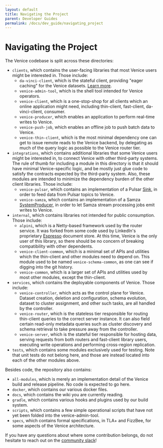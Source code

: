 ```yaml
---
layout: default
title: Navigating the Project
parent: Developer Guides
permalink: /docs/dev_guide/navigating_project
---
```

# Navigating the Project

The Venice codebase is split across these directories:

- `clients`, which contains the user-facing libraries that most Venice users might be interested in. Those include:
   - `da-vinci-client`, which is the stateful client, providing "eager caching" for the Venice datasets. [Learn more](../user_guide/read_api/da_vinci_client.md).
   - `venice-admin-tool`, which is the shell tool intended for Venice operators.
   - `venice-client`, which is a one-stop-shop for all clients which an online application might need, including 
      thin-client, fast-client, da-vinci-client, consumer.
   - `venice-producer`, which enables an application to perform real-time writes to Venice.
   - `venice-push-job`, which enables an offline job to push batch data to Venice.
   - `venice-thin-client`, which is the most minimal dependency one can get to issue remote reads to the Venice backend,
     by delegating as much of the query logic as possible to the Venice router tier. 
- `integrations`, which contains additional libraries that some Venice users might be interested in, to connect Venice
  with other third-party systems. The rule of thumb for including a module in this directory is that it should have
  minimal Venice-specific logic, and be mostly just glue code to satisfy the contracts expected by the third-party 
  system. Also, these modules are intended to minimize the dependency burden of the other client libraries. Those 
  include:
  - `venice-pulsar`, which contains an implementation of a Pulsar [Sink](https://pulsar.apache.org/docs/next/io-overview/#sink),
    in order to feed data from Pulsar topics to Venice.
  - `venice-samza`, which contains an implementation of a Samza [SystemProducer](https://samza.apache.org/learn/documentation/latest/api/javadocs/org/apache/samza/system/SystemProducer.html),
    in order to let Samza stream processing jobs emit writes to Venice.
- `internal`, which contains libraries not intended for public consumption. Those include:
   - `alpini`, which is a Netty-based framework used by the router service. It was forked from some code used by 
     LinkedIn's proprietary [Espresso](https://engineering.linkedin.com/espresso/introducing-espresso-linkedins-hot-new-distributed-document-store) 
     document store. At this time, Venice is the only user of this library, so there should be no concern of breaking
     compatibility with other dependents.
   - `venice-client-common`, which is a minimal set of APIs and utilities which the thin-client and other modules need 
     to depend on. This module used to be named `venice-schema-common`, as one can see if digging into the git history.
   - `venice-common`, which is a larger set of APIs and utilities used by most other modules, except the thin-client.
- `services`, which contains the deployable components of Venice. Those include:
  - `venice-controller`, which acts as the control plane for Venice. Dataset creation, deletion and configuration, 
    schema evolution, dataset to cluster assignment, and other such tasks, are all handled by the controller.
  - `venice-router`, which is the stateless tier responsible for routing thin-client queries to the correct server 
    instance. It can also field certain read-only metadata queries such as cluster discovery and schema retrieval to
    take pressure away from the controller.
  - `venice-server`, which is the stateful tier responsible for hosting data, serving requests from both routers and
    fast-client library users, executing write operations and performing cross-region replication.
- `tests`, which contains some modules exclusively used for testing. Note that unit tests do not belong here, and those 
  are instead located into each of the other modules above.

Besides code, the repository also contains:

- `all-modules`, which is merely an implementation detail of the Venice build and release pipeline. No code is expected
  to go here.
- `docker`, which contains our various docker files.
- `docs`, which contains the wiki you are currently reading.
- `gradle`, which contains various hooks and plugins used by our build system.
- `scripts`, which contains a few simple operational scripts that have not yet been folded into the venice-admin-tool.
- `specs`, which contains formal specifications, in TLA+ and FizzBee, for some aspects of the Venice architecture.

If you have any questions about where some contribution belongs, do not hesitate to reach out on the [community slack](http://slack.venicedb.org)!